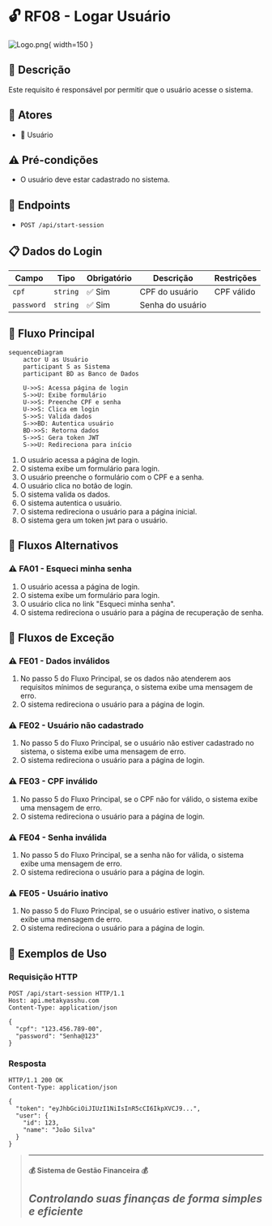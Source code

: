# 🔓 RF08 - Logar Usuário 

![Logo.png](Logo.png){ width=150 }

## 📝 Descrição

Este requisito é responsável por permitir que o usuário acesse o sistema.

## 👥 Atores

- 👤 Usuário

## ⚠️ Pré-condições

- O usuário deve estar cadastrado no sistema.

## 🔌 Endpoints

- `POST /api/start-session`

## 📋 Dados do Login

| Campo      | Tipo     | Obrigatório | Descrição        | Restrições |
|------------|----------|-------------|------------------|------------|
| `cpf`      | `string` | ✅ Sim      | CPF do usuário   | CPF válido |
| `password` | `string` | ✅ Sim      | Senha do usuário |            |

## 🔄 Fluxo Principal

```mermaid
sequenceDiagram
    actor U as Usuário
    participant S as Sistema
    participant BD as Banco de Dados
    
    U->>S: Acessa página de login
    S->>U: Exibe formulário
    U->>S: Preenche CPF e senha
    U->>S: Clica em login
    S->>S: Valida dados
    S->>BD: Autentica usuário
    BD->>S: Retorna dados
    S->>S: Gera token JWT
    S->>U: Redireciona para início
```

1. O usuário acessa a página de login.
2. O sistema exibe um formulário para login.
3. O usuário preenche o formulário com o CPF e a senha.
4. O usuário clica no botão de login.
5. O sistema valida os dados.
6. O sistema autentica o usuário.
7. O sistema redireciona o usuário para a página inicial.
8. O sistema gera um token jwt para o usuário.

## 🔀 Fluxos Alternativos

### ⚠️ FA01 - Esqueci minha senha
1. O usuário acessa a página de login.
2. O sistema exibe um formulário para login.
3. O usuário clica no link "Esqueci minha senha".
4. O sistema redireciona o usuário para a página de recuperação de senha.

## 🚫 Fluxos de Exceção

### ⚠️ FE01 - Dados inválidos
1. No passo 5 do Fluxo Principal, se os dados não atenderem aos requisitos mínimos de segurança, o sistema exibe uma mensagem de erro.
2. O sistema redireciona o usuário para a página de login.

### ⚠️ FE02 - Usuário não cadastrado
1. No passo 5 do Fluxo Principal, se o usuário não estiver cadastrado no sistema, o sistema exibe uma mensagem de erro.
2. O sistema redireciona o usuário para a página de login.

### ⚠️ FE03 - CPF inválido
1. No passo 5 do Fluxo Principal, se o CPF não for válido, o sistema exibe uma mensagem de erro.
2. O sistema redireciona o usuário para a página de login.

### ⚠️ FE04 - Senha inválida
1. No passo 5 do Fluxo Principal, se a senha não for válida, o sistema exibe uma mensagem de erro.
2. O sistema redireciona o usuário para a página de login.

### ⚠️ FE05 - Usuário inativo
1. No passo 5 do Fluxo Principal, se o usuário estiver inativo, o sistema exibe uma mensagem de erro.
2. O sistema redireciona o usuário para a página de login.

## 🧪 Exemplos de Uso

### Requisição HTTP
```http
POST /api/start-session HTTP/1.1
Host: api.metakyasshu.com
Content-Type: application/json

{
  "cpf": "123.456.789-00",
  "password": "Senha@123"
}
```

### Resposta
```http
HTTP/1.1 200 OK
Content-Type: application/json

{
  "token": "eyJhbGciOiJIUzI1NiIsInR5cCI6IkpXVCJ9...",
  "user": {
    "id": 123,
    "name": "João Silva"
  }
}
```

> ---------------------------------------------------------------------------
> #### 💰 Sistema de Gestão Financeira 💰
> ***Controlando suas finanças de forma simples e eficiente***
> ---------------------------------------------------------------------------